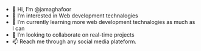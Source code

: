 - 👋 Hi, I’m @jamaghafoor
- 👀 I’m interested in Web development technalogies
- 🌱 I’m currently learning more web development technalogies as much as I can
- 💞️ I’m looking to collaborate on real-time projects
- 📫 Reach me through any social media plateform.

<!---
jamaghafoor/jamaghafoor is a ✨ special ✨ repository because its `README.md` (this file) appears on your GitHub profile.
You can click the Preview link to take a look at your changes.
--->
